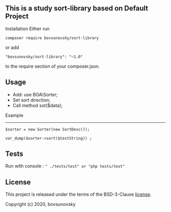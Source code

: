 This is a study sort-library based on Default Project
------------
Installation
Either run

`composer require bovsunovsky/sort-library`

or add

`"bovsunovsky/sort-library": "~1.0"`

to the require section of your composer.json.

Usage
-----

 - Add: use BOA\Sorter;
 - Set sort direction;
 - Call method sot($data);
 
 Example
 _______
 
 `$sorter = new Sorter(new SortDesc());`
 
 `var_dump($sorter->sort($testString)) ;`



Tests
-----

Run with console : `" ./tests/test" or "php tests/test"`

License
-------


This project is released under the terms of the BSD-3-Clause [license](LICENSE).

Copyright (c) 2020, bovsunovsky
